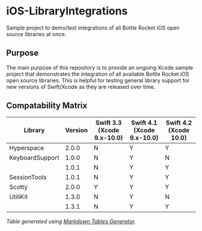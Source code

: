 # iOS-LibraryIntegrations
Sample project to demo/test integrations of all Bottle Rocket iOS open source libraries at once.

## Purpose
The main purpose of this repository is to provide an ongoing Xcode sample project that demonstrates the integration of all available Bottle Rocket iOS open source libraries. This is helpful for testing general library support for new versions of Swift/Xcode as they are released over time.

## Compatability Matrix
| Library         | Version | Swift 3.3 (Xcode 9.x-10.0) | Swift 4.1 (Xcode 9.x-10.0) | Swift 4.2 (Xcode 10.0) |
|-----------------|---------|----------------------------|----------------------------|------------------------|
| Hyperspace      | 2.0.0   | N                          | Y                          | Y                      |
| KeyboardSupport | 1.0.0   | N                          | Y                          | N                      |
|                 | 1.0.1   | N                          | Y                          | Y                      |
| SessionTools    | 1.0.1   | N                          | Y                          | Y                      |
| Scotty          | 2.0.0   | Y                          | Y                          | Y                      |
| UtiliKit        | 1.3.0   | N                          | Y                          | N                      |
|                 | 1.3.1   | N                          | Y                          | Y                      |

_Table generated using [Markdown Tables Generator](https://www.tablesgenerator.com/markdown_tables)._ 
